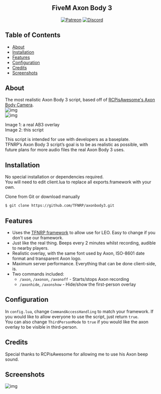 <h2 align="center">FiveM Axon Body 3</h2>

<p align="center">
<a href="https://patreon.com/yeen"><img alt="Patreon" src="https://img.shields.io/badge/patreon-donate?color=F77F6F&labelColor=F96854&logo=patreon&logoColor=ffffff"></a>
<a href="https://discord.gg/xHaPKfSDtu"><img alt="Discord" src="https://img.shields.io/discord/463778631551025187?color=7389D8&labelColor=6A7EC2&logo=discord&logoColor=ffffff"></a>
</p>

## Table of Contents

- [About](#about)
- [Installation](#installation)
- [Features](#features)
- [Configuration](#configuration)
- [Credits](#credits)
- [Screenshots](#screenshots)

## About

The most realistic Axon Body 3 script, based off of [RCPisAwesome's Axon Body Camera](https://forum.cfx.re/t/realistic-axon-body-camera/1155758).  
![img](https://i.imgur.com/Kzf8WpA.png "Real AB3 overlay")  
![img](https://i.imgur.com/1QQ5LmF.png "This script")  

Image 1: a real AB3 overlay  
Image 2: this script  

This script is intended for use with developers as a baseplate.  
TFNRP’s Axon Body 3 script’s goal is to be as realistic as possible, with future plans for more audio files the real Axon Body 3 uses.  

## Installation

No special installation or dependencies required.  
You will need to edit client.lua to replace all exports.framework with your own.  

Clone from Git or download manually  

```bash
$ git clone https://github.com/TFNRP/axonbody3.git
```

## Features

* Uses the [TFNRP framework](https://github.com/TFNRP/framework) to allow use for LEO. Easy to change if you don't use our framework.  
* Just like the real thing. Beeps every 2 minutes whilst recording, audible to nearby players.  
* Realistic overlay, with the same font used by Axon, ISO-8601 date format and transparent Axon logo.
* Maximum server performance. Everything that can be done client-side, is.
* Two commands included: 
  * `/axon`, `/axonon`, `/axonoff` - Starts/stops Axon recording
  * `/axonhide`, `/axonshow` - Hide/show the first-person overlay

## Configuration

In `config.lua`, change `CommandAccessHandling` to match your framework. If you would like to allow everyone to use the script, just return `true`.  
You can also change `ThirdPersonMode` to `true` if you would like the axon overlay to be visible in third-person.  

## Credits

Special thanks to RCPisAwesome for allowing me to use his Axon beep sound.

## Screenshots

![img](https://i.imgur.com/mGZXo3l.png)
